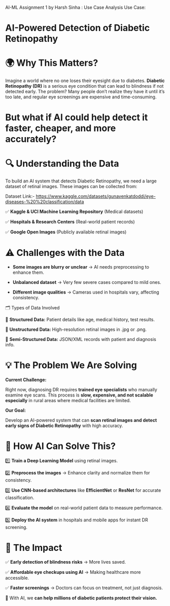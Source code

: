 AI-ML Assignment 1 by Harsh Sinha : Use Case Analysis 
Use Case:
# AI-Powered Detection of Diabetic Retinopathy

# 🌍 Why This Matters?
Imagine a world where no one loses their eyesight due to diabetes. **Diabetic Retinopathy (DR)** is a serious eye condition that can lead to blindness if not detected early. The problem? Many people don’t realize they have it until it’s too late, and regular eye screenings are expensive and time-consuming.

# But what if AI could help detect it faster, cheaper, and more accurately?

# 🔍 Understanding the Data
To build an AI system that detects Diabetic Retinopathy, we need a large dataset of retinal images. These images can be collected from:

Dataset Link:- https://www.kaggle.com/datasets/gunavenkatdoddi/eye-diseases-%20%20classification/data

✅ **Kaggle & UCI Machine Learning Repository** (Medical datasets)

✅ **Hospitals & Research Centers** (Real-world patient records)

✅ **Google Open Images** (Publicly available retinal images)

# ⚠️ Challenges with the Data
- **Some images are blurry or unclear** → AI needs preprocessing to enhance them.

- **Unbalanced dataset** → Very few severe cases compared to mild ones.

- **Different image qualities** → Cameras used in hospitals vary, affecting consistency.

🗂 Types of Data Involved

🔹 **Structured Data:** Patient details like age, medical history, test results.

🔹 **Unstructured Data:** High-resolution retinal images in .jpg or .png.

🔹 **Semi-Structured Data:** JSON/XML records with patient and diagnosis info.

# 💡 The Problem We Are Solving
__Current Challenge:__

Right now, diagnosing DR requires **trained eye specialists** who manually examine eye scans. This process is **slow, expensive, and not scalable especially** in rural areas where medical facilities are limited.

__Our Goal:__

Develop an AI-powered system that can **scan retinal images and detect early signs of Diabetic Retinopathy** with high accuracy.

# 🚀 How AI Can Solve This?

1️⃣ **Train a Deep Learning Model** using retinal images.

2️⃣ **Preprocess the images** → Enhance clarity and normalize them for consistency.

3️⃣ **Use CNN-based architectures** like **EfficientNet** or **ResNet** for accurate classification.

4️⃣ **Evaluate the model** on real-world patient data to measure performance.

5️⃣ **Deploy the AI system** in hospitals and mobile apps for instant DR screening.

# 🌟 The Impact
✅ **Early detection of blindness risks** → More lives saved.

✅ **Affordable eye checkups using AI** → Making healthcare more accessible.

✅ **Faster screenings** → Doctors can focus on treatment, not just diagnosis.

🔹 With AI, we **can help millions of diabetic patients protect their vision.**


